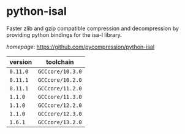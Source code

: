 # python-isal

Faster zlib and gzip compatible compression and decompression  by providing python bindings for the isa-l library.

*homepage*: <https://github.com/pycompression/python-isal>

version | toolchain
--------|----------
``0.11.0`` | ``GCCcore/10.3.0``
``0.11.1`` | ``GCCcore/10.2.0``
``0.11.1`` | ``GCCcore/11.2.0``
``1.1.0`` | ``GCCcore/11.3.0``
``1.1.0`` | ``GCCcore/12.2.0``
``1.1.0`` | ``GCCcore/12.3.0``
``1.6.1`` | ``GCCcore/13.2.0``
